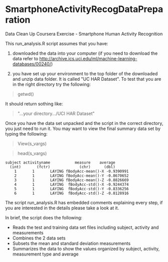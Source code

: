 # SmartphoneActivityRecogDataPreparation
Data Clean Up Coursera Exercise - Smartphone Human Activity Recognition 

This run_analysis.R script assumes that you have:

1) downloaded the data into your computer (if you need to download the data refer to http://archive.ics.uci.edu/ml/machine-learning-databases/00240/)

2) you have set up your environment to the top folder of the downloaded and unzip data folder. It is called "UC HAR Dataset".
To test that you are in the right directory try the following:

> getwd()

It should  return sothing like:
>"...your directory.../UCI HAR Dataset"

Once you have the data set unpacked and the script in the correct directory, you just need to run it.
You may want to view the final summary data set by typing the following:

> View(s_vargs)

> head(s_vargs)



    subject activityname           measure    average
      (int)       (fctr)             (chr)      (dbl)
        1       1       LAYING fBodyAcc-mean()-X -0.9390991
        2       1       LAYING fBodyAcc-mean()-Y -0.8670652
        3       1       LAYING fBodyAcc-mean()-Z -0.8826669
        4       1       LAYING  fBodyAcc-std()-X -0.9244374
        5       1       LAYING  fBodyAcc-std()-Y -0.8336256
        6       1       LAYING  fBodyAcc-std()-Z -0.8128916


The script run_analysis.R has embedded comments explaining every step, if you are interested in the details
please take a look at it. 

In brief, the script does the following:
- Reads the test and training data set files including subject, activity and measurements
- Combines the 2 data sets
- Subsets the mean and standard deviation measurements
- Summarizes the data to show the values organized by subject, activity, measurement type and average
 





